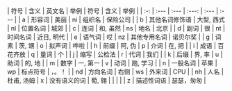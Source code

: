 | 符号 | 含义 | 英文名 | 举例 | 符号 | 含义 | 举例 |
| :-: | :--- | :--- | :---: | :--- | :--- |
| a | 形容词 | 美丽 | ni | 组织名 | 保险公司 |
| b | 其他名词修饰语 | 大型, 西式 | nl | 位置名词 | 城郊 |
| c | 连词 | 和, 虽然 | ns | 地名 | 北京 |
| d | 副词 | 很 | nt | 时间名词 | 近日, 明代 |
| e | 语气词 | 哎 | nz | 其他专用名词 | 诺贝尔奖 |
| g | 词素 | 茨, 甥 | o | 拟声词 | 哗啦 |
| h | 前缀 | 阿, 伪 | p | 介词 | 在, 把 |
| i | 成语 | 百花齐放 | q | 量词 | 个 |
| j | 缩写 | 公检法 | r | 代词 | 我们 |
| k | 后缀 | 界, 率 | u | 助词 | 的, 地 |
| m | 数字 | 一, 第一 | v | 动词 | 跑, 学习 |
| n | 一般名词 | 苹果 | wp | 标点符号 | ，。！ |
| nd | 方向名词 | 右侧 | ws | 外来词 | CPU |
| nh | 人名 | 杜甫, 汤姆 | x | 没有语义的词 | 萄, 翱 |
|  |  |  | z | 描述性词语 | 瑟瑟，匆匆 |



